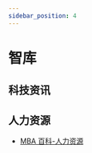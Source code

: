 ```yaml
---
sidebar_position: 4
---
```

 
# 智库

## 科技资讯

## 人力资源

* [MBA 百科-人力资源](https://wiki.mbalib.com/wiki/Portal:%E4%BA%BA%E5%8A%9B%E8%B5%84%E6%BA%90)

